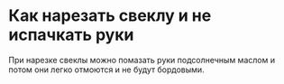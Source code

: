 # Как нарезать свеклу и не испачкать руки
При нарезке свеклы можно помазать руки подсолнечным маслом и потом они легко отмоются и не будут бордовыми.
